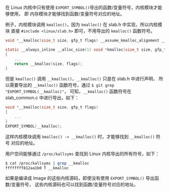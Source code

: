 在 Linux 内核中只有使用 `EXPORT_SYMBOL()`导出的函数/变量符号，内核模块才能够使用，
即 内存模块才能够找到函数/变量符号对应的地址。

例子，内核模块调用 `kmalloc()`，因为 `kmalloc()` 在 slab.h 中实现，所以内核模块
直接 `#include <linux/slab.h>` 即可，不用导出的 `kmalloc()` 函数符号。

```c
void *__kmalloc(size_t size, gfp_t flags) __assume_kmalloc_alignment __alloc_size(1);

static __always_inline __alloc_size(1) void *kmalloc(size_t size, gfp_t flags)
{
	...
	return __kmalloc(size, flags);
}
```

但是 `kmalloc()` 调用 `__kmalloc()`，`__kmalloc()` 只是在 slab.h 中进行声明，
所以需要导出的 `__kmalloc()` 函数符号，通过 `$ git grep "EXPORT_SYMBOL(__kmalloc)"`，
可知，`__kmalloc()` 函数符号在 slab_common.c 中进行导出，如下：

```c
void *__kmalloc(size_t size, gfp_t flags)
{
	...
}
EXPORT_SYMBOL(__kmalloc);
```

这样内核模块调用 `kmalloc() -> __kmalloc()` 时，才能够找到 `__kmalloc()` 符号
对应的地址。

用户空间能够通过 `/proc/kallsyms` 查找到 Linux 内核导出的所有符号，如下：

```bash
$ cat /proc/kallsyms | grep __kmalloc
ffffffff812aa1b0 T __kmalloc
```

如果是编译成 Image 的这些内核源码，即使没有使用 `EXPORT_SYMBOL()` 导出函数/变量符号，
这些内核源码也可以找到函数/变量符号对应的地址。

